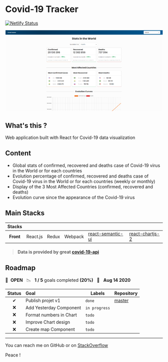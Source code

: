 # Covid-19 Tracker

[![Netlify Status](https://api.netlify.com/api/v1/badges/bd5bd5b5-b5c9-4a78-aa26-703b1ab0310b/deploy-status)](https://app.netlify.com/sites/covid-trackerz/deploys)

![alt Gif du projet InspiQuotesv2](src/public/assets/img/covid-tracker.png)

## What's this ?
Web application built with React for Covid-19 data visualization

## Content
* Global stats of confirmed, recovered and deaths case of Covid-19 virus in the World or for each countries
* Evolution percentage of confirmed, recovered and deaths case of Covid-19 virus in the World or for each countries (weekly or monthly)
* Display of the 3 Most Affected Countries (confirmed, recovered and deaths)
* Evolution curve since the appearance of the Covid-19 virus

## Main Stacks
| Stacks    |            |          |         |                                                     |                                                                         |
|:---------:|:----------|-------|-------|---------------------------------------------------|-----------------------------------------------------------------------|
| **Front** | React.js   | Redux    | Webpack | [react-semantic-ui](https://react.semantic-ui.com/) |[react-chartjs-2](https://github.com/jerairrest/react-chartjs-2)         |


> #### Data is provided by great [covid-19-api](https://github.com/mathdroid/covid-19-api)

## Roadmap

🚀 &nbsp;**OPEN** &nbsp;&nbsp;📉 &nbsp;&nbsp;**1 / 5** goals completed **(20%)** &nbsp;&nbsp;📅 &nbsp;&nbsp;**Aug 14 2020**

| Status | Goal | Labels | Repository |
| :---: | :--- | --- | --- |
| ✔  | Publish projet v1         | `done`        | [master](https://github.com/MkDs17/CovidTracker/tree/master) |
| ❌ | Add Yesterday Component  | `in progress` |                                                              |
| ❌ | Format numbers in Chart  | `todo`        |                                                              |
| ❌ | Improve Chart design     | `todo`        |                                                              |
| ❌ | Create map Component      | `todo`        |                                                              |

---------------- 

You can reach me on GitHub or on [StackOverflow](https://stackoverflow.com/users/13077371/mkds17)

Peace ! 
